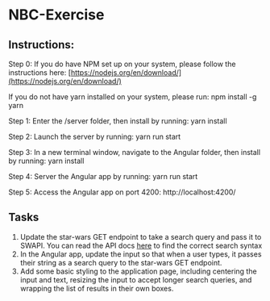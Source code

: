 # NBC-Exercise

## Instructions:

Step 0:
If you do have NPM set up on your system, please follow the instructions here:
[https://nodejs.org/en/download/](https://nodejs.org/en/download/)

If you do not have yarn installed on your system, please run:
npm install -g yarn

Step 1:
Enter the /server folder, then install by running:
yarn install

Step 2:
Launch the server by running:
yarn run start

Step 3:
In a new terminal window, navigate to the Angular folder, then install by running:
yarn install

Step 4:
Server the Angular app by running:
yarn run start

Step 5:
Access the Angular app on port 4200:
http://localhost:4200/

## Tasks

1. Update the star-wars GET endpoint to take a search query and pass it to SWAPI. You can read the API docs [here](https://www.swapi.co/documentation#base) to find the correct search syntax
2. In the Angular app, update the input so that when a user types, it passes their string as a search query to the star-wars GET endpoint.
3. Add some basic styling to the application page, including centering the input and text, resizing the input to accept longer search queries, and wrapping the list of results in their own boxes.

